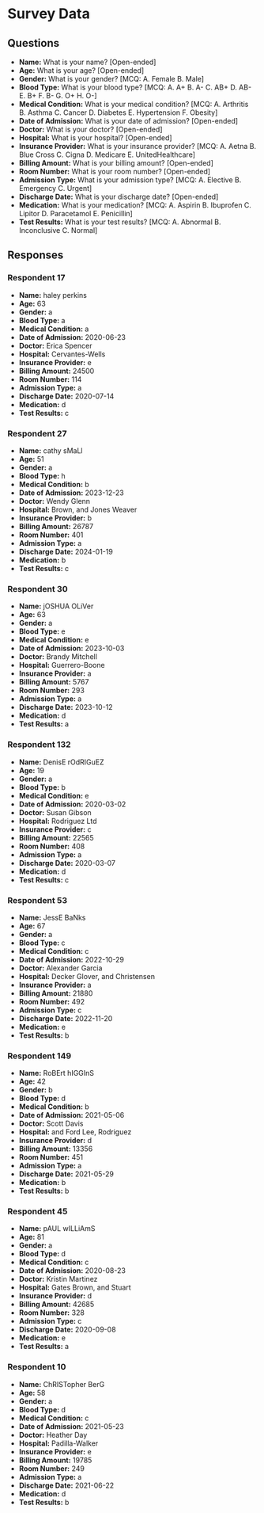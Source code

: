 # Survey Data

## Questions

- **Name:** What is your name? [Open-ended]
- **Age:** What is your age? [Open-ended]
- **Gender:** What is your gender? [MCQ: A. Female B. Male]
- **Blood Type:** What is your blood type? [MCQ: A. A+ B. A- C. AB+ D. AB- E. B+ F. B- G. O+ H. O-]
- **Medical Condition:** What is your medical condition? [MCQ: A. Arthritis B. Asthma C. Cancer D. Diabetes E. Hypertension F. Obesity]
- **Date of Admission:** What is your date of admission? [Open-ended]
- **Doctor:** What is your doctor? [Open-ended]
- **Hospital:** What is your hospital? [Open-ended]
- **Insurance Provider:** What is your insurance provider? [MCQ: A. Aetna B. Blue Cross C. Cigna D. Medicare E. UnitedHealthcare]
- **Billing Amount:** What is your billing amount? [Open-ended]
- **Room Number:** What is your room number? [Open-ended]
- **Admission Type:** What is your admission type? [MCQ: A. Elective B. Emergency C. Urgent]
- **Discharge Date:** What is your discharge date? [Open-ended]
- **Medication:** What is your medication? [MCQ: A. Aspirin B. Ibuprofen C. Lipitor D. Paracetamol E. Penicillin]
- **Test Results:** What is your test results? [MCQ: A. Abnormal B. Inconclusive C. Normal]

## Responses

### Respondent 17

- **Name:** haley perkins
- **Age:** 63
- **Gender:** a
- **Blood Type:** a
- **Medical Condition:** a
- **Date of Admission:** 2020-06-23
- **Doctor:** Erica Spencer
- **Hospital:** Cervantes-Wells
- **Insurance Provider:** e
- **Billing Amount:** 24500
- **Room Number:** 114
- **Admission Type:** a
- **Discharge Date:** 2020-07-14
- **Medication:** d
- **Test Results:** c

### Respondent 27

- **Name:** cathy sMaLl
- **Age:** 51
- **Gender:** a
- **Blood Type:** h
- **Medical Condition:** b
- **Date of Admission:** 2023-12-23
- **Doctor:** Wendy Glenn
- **Hospital:** Brown, and Jones Weaver
- **Insurance Provider:** b
- **Billing Amount:** 26787
- **Room Number:** 401
- **Admission Type:** a
- **Discharge Date:** 2024-01-19
- **Medication:** b
- **Test Results:** c

### Respondent 30

- **Name:** jOSHUA OLiVer
- **Age:** 63
- **Gender:** a
- **Blood Type:** e
- **Medical Condition:** e
- **Date of Admission:** 2023-10-03
- **Doctor:** Brandy Mitchell
- **Hospital:** Guerrero-Boone
- **Insurance Provider:** a
- **Billing Amount:** 5767
- **Room Number:** 293
- **Admission Type:** a
- **Discharge Date:** 2023-10-12
- **Medication:** d
- **Test Results:** a

### Respondent 132

- **Name:** DenisE rOdRIGuEZ
- **Age:** 19
- **Gender:** a
- **Blood Type:** b
- **Medical Condition:** e
- **Date of Admission:** 2020-03-02
- **Doctor:** Susan Gibson
- **Hospital:** Rodriguez Ltd
- **Insurance Provider:** c
- **Billing Amount:** 22565
- **Room Number:** 408
- **Admission Type:** a
- **Discharge Date:** 2020-03-07
- **Medication:** d
- **Test Results:** c

### Respondent 53

- **Name:** JessE BaNks
- **Age:** 67
- **Gender:** a
- **Blood Type:** c
- **Medical Condition:** c
- **Date of Admission:** 2022-10-29
- **Doctor:** Alexander Garcia
- **Hospital:** Decker Glover, and Christensen
- **Insurance Provider:** a
- **Billing Amount:** 21880
- **Room Number:** 492
- **Admission Type:** c
- **Discharge Date:** 2022-11-20
- **Medication:** e
- **Test Results:** b

### Respondent 149

- **Name:** RoBErt hIGGInS
- **Age:** 42
- **Gender:** b
- **Blood Type:** d
- **Medical Condition:** b
- **Date of Admission:** 2021-05-06
- **Doctor:** Scott Davis
- **Hospital:** and Ford Lee, Rodriguez
- **Insurance Provider:** d
- **Billing Amount:** 13356
- **Room Number:** 451
- **Admission Type:** a
- **Discharge Date:** 2021-05-29
- **Medication:** b
- **Test Results:** b

### Respondent 45

- **Name:** pAUL wILLiAmS
- **Age:** 81
- **Gender:** a
- **Blood Type:** d
- **Medical Condition:** c
- **Date of Admission:** 2020-08-23
- **Doctor:** Kristin Martinez
- **Hospital:** Gates Brown, and Stuart
- **Insurance Provider:** d
- **Billing Amount:** 42685
- **Room Number:** 328
- **Admission Type:** c
- **Discharge Date:** 2020-09-08
- **Medication:** e
- **Test Results:** a

### Respondent 10

- **Name:** ChRISTopher BerG
- **Age:** 58
- **Gender:** a
- **Blood Type:** d
- **Medical Condition:** c
- **Date of Admission:** 2021-05-23
- **Doctor:** Heather Day
- **Hospital:** Padilla-Walker
- **Insurance Provider:** e
- **Billing Amount:** 19785
- **Room Number:** 249
- **Admission Type:** a
- **Discharge Date:** 2021-06-22
- **Medication:** d
- **Test Results:** b

